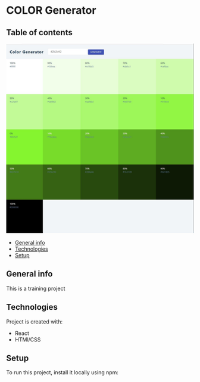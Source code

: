 # COLOR Generator

## Table of contents

![](DEMO.JPG)


- [General info](#general-info)
- [Technologies](#technologies)
- [Setup](#setup)

## General info

This is a training project 

## Technologies

Project is created with:

- React
- HTMl/CSS


## Setup

To run this project, install it locally using npm:
